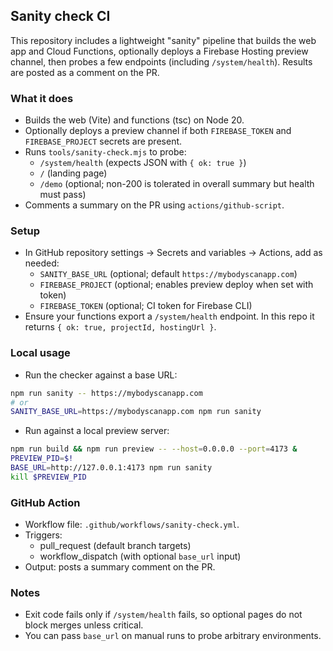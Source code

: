 ## Sanity check CI

This repository includes a lightweight "sanity" pipeline that builds the web app and Cloud Functions, optionally deploys a Firebase Hosting preview channel, then probes a few endpoints (including `/system/health`). Results are posted as a comment on the PR.

### What it does
- Builds the web (Vite) and functions (tsc) on Node 20.
- Optionally deploys a preview channel if both `FIREBASE_TOKEN` and `FIREBASE_PROJECT` secrets are present.
- Runs `tools/sanity-check.mjs` to probe:
  - `/system/health` (expects JSON with `{ ok: true }`)
  - `/` (landing page)
  - `/demo` (optional; non-200 is tolerated in overall summary but health must pass)
- Comments a summary on the PR using `actions/github-script`.

### Setup
- In GitHub repository settings → Secrets and variables → Actions, add as needed:
  - `SANITY_BASE_URL` (optional; default `https://mybodyscanapp.com`)
  - `FIREBASE_PROJECT` (optional; enables preview deploy when set with token)
  - `FIREBASE_TOKEN` (optional; CI token for Firebase CLI)
- Ensure your functions export a `/system/health` endpoint. In this repo it returns `{ ok: true, projectId, hostingUrl }`.

### Local usage
- Run the checker against a base URL:

```bash
npm run sanity -- https://mybodyscanapp.com
# or
SANITY_BASE_URL=https://mybodyscanapp.com npm run sanity
```

- Run against a local preview server:
```bash
npm run build && npm run preview -- --host=0.0.0.0 --port=4173 &
PREVIEW_PID=$!
BASE_URL=http://127.0.0.1:4173 npm run sanity
kill $PREVIEW_PID
```

### GitHub Action
- Workflow file: `.github/workflows/sanity-check.yml`.
- Triggers:
  - pull_request (default branch targets)
  - workflow_dispatch (with optional `base_url` input)
- Output: posts a summary comment on the PR.

### Notes
- Exit code fails only if `/system/health` fails, so optional pages do not block merges unless critical.
- You can pass `base_url` on manual runs to probe arbitrary environments.
